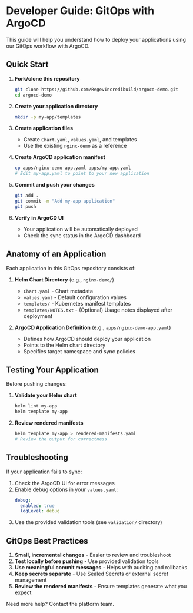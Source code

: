 # Developer Guide: GitOps with ArgoCD

This guide will help you understand how to deploy your applications using our GitOps workflow with ArgoCD.

## Quick Start

1. **Fork/clone this repository**
   ```bash
   git clone https://github.com/RegevIncredibuild/argocd-demo.git
   cd argocd-demo
   ```

2. **Create your application directory**
   ```bash
   mkdir -p my-app/templates
   ```

3. **Create application files**
   - Create `Chart.yaml`, `values.yaml`, and templates
   - Use the existing `nginx-demo` as a reference

4. **Create ArgoCD application manifest**
   ```bash
   cp apps/nginx-demo-app.yaml apps/my-app.yaml
   # Edit my-app.yaml to point to your new application
   ```

5. **Commit and push your changes**
   ```bash
   git add .
   git commit -m "Add my-app application"
   git push
   ```

6. **Verify in ArgoCD UI**
   - Your application will be automatically deployed
   - Check the sync status in the ArgoCD dashboard

## Anatomy of an Application

Each application in this GitOps repository consists of:

1. **Helm Chart Directory** (e.g., `nginx-demo/`)
   - `Chart.yaml` - Chart metadata
   - `values.yaml` - Default configuration values
   - `templates/` - Kubernetes manifest templates
   - `templates/NOTES.txt` - (Optional) Usage notes displayed after deployment

2. **ArgoCD Application Definition** (e.g., `apps/nginx-demo-app.yaml`)
   - Defines how ArgoCD should deploy your application
   - Points to the Helm chart directory
   - Specifies target namespace and sync policies

## Testing Your Application

Before pushing changes:

1. **Validate your Helm chart**
   ```bash
   helm lint my-app
   helm template my-app
   ```

2. **Review rendered manifests**
   ```bash
   helm template my-app > rendered-manifests.yaml
   # Review the output for correctness
   ```

## Troubleshooting

If your application fails to sync:

1. Check the ArgoCD UI for error messages
2. Enable debug options in your `values.yaml`:
   ```yaml
   debug:
     enabled: true
     logLevel: debug
   ```
3. Use the provided validation tools (see `validation/` directory)

## GitOps Best Practices

1. **Small, incremental changes** - Easier to review and troubleshoot
2. **Test locally before pushing** - Use provided validation tools
3. **Use meaningful commit messages** - Helps with auditing and rollbacks
4. **Keep secrets separate** - Use Sealed Secrets or external secret management
5. **Review the rendered manifests** - Ensure templates generate what you expect

Need more help? Contact the platform team.
